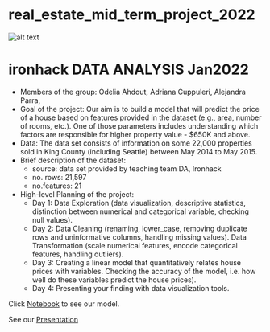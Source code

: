 # real_estate_mid_term_project_2022

![alt text](https://user-images.githubusercontent.com/23629340/40541063-a07a0a8a-601a-11e8-91b5-2f13e4e6b441.png)

# ironhack DATA ANALYSIS Jan2022

- Members of the group: Odelia Ahdout, Adriana Cuppuleri, Alejandra Parra,
- Goal of the project: Our aim is to build a model that will predict the price of a house based on features provided in the dataset (e.g., area, number of rooms, etc.). One of those parameters includes understanding which factors are responsible for higher property value - $650K and above. 
- Data: The data set consists of information on some 22,000 properties sold in King County (including Seattle) between May 2014 to May 2015.
- Brief description of the dataset: 
  - source: data set provided by teaching team DA, Ironhack
  - no. rows: 21,597
  - no.features: 21 
- High-level Planning of the project:
  - Day 1: Data Exploration (data visualization, descriptive statistics, distinction between numerical and categorical variable, checking null              values).
  - Day 2: Data Cleaning (renaming, lower_case, removing duplicate rows and uninformative columns, handling missing values).
           Data Transformation (scale numerical features, encode categorical features, handling outliers).
  - Day 3: Creating a linear model that quantitatively relates house prices with variables. Checking the accuracy of the model, i.e. how well do these variables predict the house prices).
  - Day 4: Presenting your finding with data visualization tools.
  


Click [Notebook](https://github.com/adrianacupp/real_estate_mid_term_project_2022/blob/main/real_estate_jan_2022_ahdout_cuppuleri_parra.ipynb) to see our model.

See our [Presentation](https://github.com/adrianacupp/real_estate_mid_term_project_2022/blob/main/FINAL_midtermproject_AOA3.pdf)
